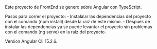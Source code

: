 Este proyecto de FrontEnd se genero sobre Angular con TypeScript.

Pasos para correr el proyecto:
    - Instalalar las dependencias del proyecto con el comando (npm install) desde la raiz de este mismo.
    - Despues de instalar las dependencias ya se puede levantar el proyecto sin problemas con el comando (ng serve) en la raiz del proyecto.

Version Angular Cli 15.2.6.
